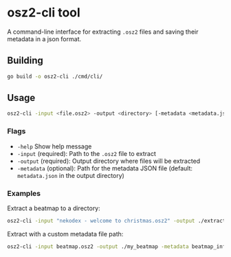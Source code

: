 # osz2-cli tool

A command-line interface for extracting `.osz2` files and saving their metadata in a json format.

## Building

```bash
go build -o osz2-cli ./cmd/cli/
```

## Usage

```bash
osz2-cli -input <file.osz2> -output <directory> [-metadata <metadata.json>]
```

### Flags

- `-help` Show help message
- `-input` (required): Path to the `.osz2` file to extract
- `-output` (required): Output directory where files will be extracted
- `-metadata` (optional): Path for the metadata JSON file (default: `metadata.json` in the output directory)

### Examples

Extract a beatmap to a directory:

```bash
osz2-cli -input "nekodex - welcome to christmas.osz2" -output ./extracted
```

Extract with a custom metadata file path:

```bash
osz2-cli -input beatmap.osz2 -output ./my_beatmap -metadata beatmap_info.json
```
